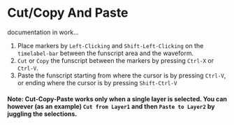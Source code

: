 # Cut/Copy And Paste

documentation in work...

1. Place markers by `Left-Clicking` and `Shift-Left-Clicking` on the `timelabel-bar` between the funscript area and the waveform.
2. `Cut` or `Copy` the funscript between the markers by pressing `Ctrl-X` or `Ctrl-V`.    
3. Paste the funscript starting from where the cursor is by pressing `Ctrl-V`, or ending where the cursor is by pressing `Shift-Ctrl-V`

#### Note: Cut-Copy-Paste works only when a single layer is selected. You can however (as an example) `Cut from Layer1` and then `Paste to Layer2` by juggling the selections.


